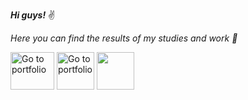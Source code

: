 ***Hi guys!*** ✌ 

_Here you can find the results of my studies and work 🧠_

<a target="_blank" href="https://okurguz.github.io/"><img src="images/comp.gif" width="70px" height="60px" alt="Go to portfolio"></a>
<a target="_blank" href="https://okurguz.github.io/"><img src="images/soft.gif" height="60px" alt="Go to portfolio"></a>
<a target="_blank" href="https://okurguz.github.io/"><img src="images/soft.gif" height="60px"></a>
 </body>
</html>
